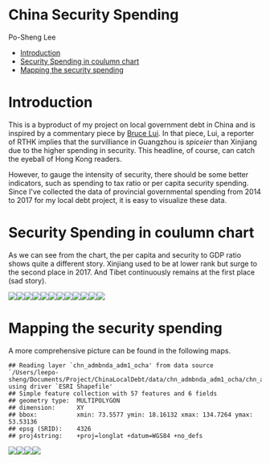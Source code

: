 China Security Spending
================
Po-Sheng Lee

-   [Introduction](#introduction)
-   [Security Spending in coulumn chart](#security-spending-in-coulumn-chart)
-   [Mapping the security spending](#mapping-the-security-spending)

Introduction
============

This is a byproduct of my project on local government debt in China and is inspired by a commentary piece by [Bruce Lui](https://news.mingpao.com/ins/文摘/article/20190313/s00022/1552399346888/中國維穩地圖-廣東「辣過」新疆（文-呂秉權）). In that piece, Lui, a reporter of RTHK implies that the survilliance in Guangzhou is *spiceier* than Xinjiang due to the higher spending in security. This headline, of course, can catch the eyeball of Hong Kong readers.

However, to gauge the intensity of security, there should be some better indicators, such as spending to tax ratio or per capita security spending. Since I've collected the data of provincial governmental spending from 2014 to 2017 for my local debt project, it is easy to visualize these data.

Security Spending in coulumn chart
==================================

As we can see from the chart, the per capita and security to GDP ratio shows quite a different story. Xinjiang used to be at lower rank but surge to the second place in 2017. And Tibet continuously remains at the first place (sad story).

![](China_Security_Spending_files/figure-markdown_github/bar%20chart%20security%20spending-1.png)![](China_Security_Spending_files/figure-markdown_github/bar%20chart%20security%20spending-2.png)![](China_Security_Spending_files/figure-markdown_github/bar%20chart%20security%20spending-3.png)![](China_Security_Spending_files/figure-markdown_github/bar%20chart%20security%20spending-4.png)![](China_Security_Spending_files/figure-markdown_github/bar%20chart%20security%20spending-5.png)![](China_Security_Spending_files/figure-markdown_github/bar%20chart%20security%20spending-6.png)![](China_Security_Spending_files/figure-markdown_github/bar%20chart%20security%20spending-7.png)![](China_Security_Spending_files/figure-markdown_github/bar%20chart%20security%20spending-8.png)![](China_Security_Spending_files/figure-markdown_github/bar%20chart%20security%20spending-9.png)![](China_Security_Spending_files/figure-markdown_github/bar%20chart%20security%20spending-10.png)![](China_Security_Spending_files/figure-markdown_github/bar%20chart%20security%20spending-11.png)![](China_Security_Spending_files/figure-markdown_github/bar%20chart%20security%20spending-12.png)

Mapping the security spending
=============================

A more comprehensive picture can be found in the following maps.

    ## Reading layer `chn_admbnda_adm1_ocha' from data source `/Users/leepo-sheng/Documents/Project/ChinaLocalDebt/data/chn_admbnda_adm1_ocha/chn_admbnda_adm1_ocha.shp' using driver `ESRI Shapefile'
    ## Simple feature collection with 57 features and 6 fields
    ## geometry type:  MULTIPOLYGON
    ## dimension:      XY
    ## bbox:           xmin: 73.5577 ymin: 18.16132 xmax: 134.7264 ymax: 53.53136
    ## epsg (SRID):    4326
    ## proj4string:    +proj=longlat +datum=WGS84 +no_defs

![](China_Security_Spending_files/figure-markdown_github/mapping%20the%20per%20capita%20security%20spending-1.png)![](China_Security_Spending_files/figure-markdown_github/mapping%20the%20per%20capita%20security%20spending-2.png)![](China_Security_Spending_files/figure-markdown_github/mapping%20the%20per%20capita%20security%20spending-3.png)![](China_Security_Spending_files/figure-markdown_github/mapping%20the%20per%20capita%20security%20spending-4.png)
